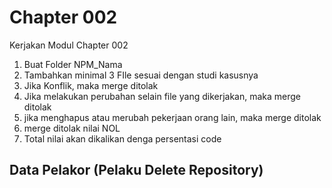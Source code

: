 # Chapter 002

Kerjakan Modul Chapter 002

1. Buat Folder NPM_Nama
2. Tambahkan minimal 3 FIle sesuai dengan studi kasusnya
3. Jika Konflik, maka merge ditolak
4. Jika melakukan perubahan selain file yang dikerjakan, maka merge ditolak
5. jika menghapus atau merubah pekerjaan orang lain, maka merge ditolak
6. merge ditolak nilai NOL
7. Total nilai akan dikalikan denga persentasi code

## Data Pelakor (Pelaku Delete Repository)

